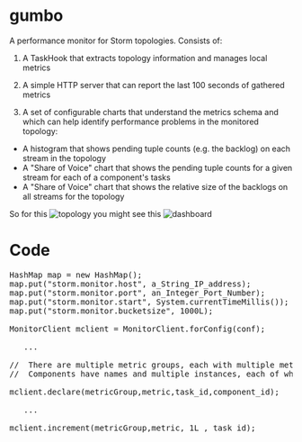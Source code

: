 gumbo
=====

A performance monitor for Storm topologies.  Consists of:

1) A TaskHook that extracts topology information and manages local metrics

2) A simple HTTP server that can report the last 100 seconds of gathered metrics

3) A set of configurable charts that understand the metrics schema and which can help identify performance problems in the monitored topology:

  - A histogram that shows pending tuple counts (e.g. the backlog) on each stream in the topology
  - A "Share of Voice" chart that shows the pending tuple counts for a given stream for each of a component's tasks
  - A "Share of Voice" chart that shows the relative size of the backlogs on all streams for the topology


So for this ![topology](https://github.com/chrisGerken/gumbo/blob/master/monitor/monitor/src/main/resources/IngesterTopology.png) you might see this ![dashboard](https://github.com/chrisGerken/gumbo/blob/master/monitor/monitor/src/main/resources/Gumbo.png)


Code
===
<pre>
HashMap map = new HashMap();
map.put("storm.monitor.host", a_String_IP_address);
map.put("storm.monitor.port", an_Integer_Port_Number);
map.put("storm.monitor.start", System.currentTimeMillis());  // should be the same for all calls
map.put("storm.monitor.bucketsize", 1000L);

MonitorClient mclient = MonitorClient.forConfig(conf);

   ...

//  There are multiple metric groups, each with multiple metrics.
//  Components have names and multiple instances, each of which has an integer ID
   
mclient.declare(metricGroup,metric,task_id,component_id);

   ...   
   
mclient.increment(metricGroup,metric, 1L , task_id);
</pre>


  
